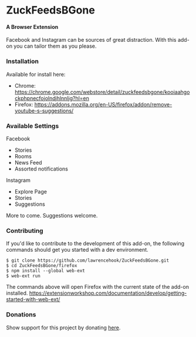 # ZuckFeedsBGone
#### A Browser Extension

Facebook and Instagram can be sources of great distraction. With this add-on you can tailor them as you please.

### Installation
Available for install here: 
- Chrome: https://chrome.google.com/webstore/detail/zuckfeedsbgone/kooiaahgockphpnecfojolndjhlnnljg?hl=en
- Firefox: https://addons.mozilla.org/en-US/firefox/addon/remove-youtube-s-suggestions/

### Available Settings
Facebook
- Stories
- Rooms
- News Feed
- Assorted notifications

Instagram
- Explore Page
- Stories
- Suggestions

More to come. Suggestions welcome.

### Contributing
If you'd like to contribute to the development of this add-on, the following commands should get you started with a dev environment.

```
$ git clone https://github.com/lawrencehook/ZuckFeedsBGone.git
$ cd ZuckFeedsBGone/firefox
$ npm install --global web-ext
$ web-ext run
```

The commands above will open Firefox with the current state of the add-on installed.
https://extensionworkshop.com/documentation/develop/getting-started-with-web-ext/

### Donations
Show support for this project by donating [here](https://www.paypal.com/cgi-bin/webscr?cmd=_donations&business=FF9K9YD6K6SWG&currency_code=USD&source=url).

